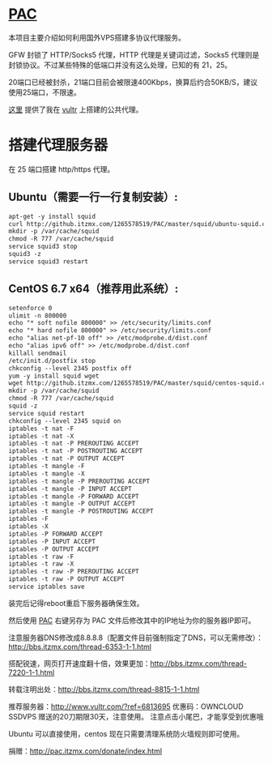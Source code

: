 [PAC](http://pac.itzmx.com/)
=======
本项目主要介绍如何利用国外VPS搭建多协议代理服务。

GFW 封锁了 HTTP/Socks5 代理，HTTP 代理是关键词过滤，Socks5 代理则是封锁协议。不过某些特殊的低端口并没有这么处理，已知的有 21，25。

20端口已经被封杀，21端口目前会被限速400Kbps，换算后约合50KB/S，建议使用25端口，不限速。

[这里](http://pac.itzmx.com/) 提供了我在 [vultr](http://pac.itzmx.com/abc.pac) 上搭建的公共代理。


搭建代理服务器
==============
在 25 端口搭建 http/https 代理。


Ubuntu（需要一行一行复制安装）:
-------
``` markdown
apt-get -y install squid
curl http://github.itzmx.com/1265578519/PAC/master/squid/ubuntu-squid.conf > /etc/squid3/squid.conf
mkdir -p /var/cache/squid
chmod -R 777 /var/cache/squid
service squid3 stop
squid3 -z
service squid3 restart
```



CentOS 6.7 x64（推荐用此系统）:
-------
``` markdown
setenforce 0
ulimit -n 800000
echo "* soft nofile 800000" >> /etc/security/limits.conf
echo "* hard nofile 800000" >> /etc/security/limits.conf
echo "alias net-pf-10 off" >> /etc/modprobe.d/dist.conf
echo "alias ipv6 off" >> /etc/modprobe.d/dist.conf
killall sendmail
/etc/init.d/postfix stop
chkconfig --level 2345 postfix off
yum -y install squid wget
wget http://github.itzmx.com/1265578519/PAC/master/squid/centos-squid.conf -O /etc/squid/squid.conf
mkdir -p /var/cache/squid
chmod -R 777 /var/cache/squid
squid -z
service squid restart
chkconfig --level 2345 squid on
iptables -t nat -F
iptables -t nat -X
iptables -t nat -P PREROUTING ACCEPT
iptables -t nat -P POSTROUTING ACCEPT
iptables -t nat -P OUTPUT ACCEPT
iptables -t mangle -F
iptables -t mangle -X
iptables -t mangle -P PREROUTING ACCEPT
iptables -t mangle -P INPUT ACCEPT
iptables -t mangle -P FORWARD ACCEPT
iptables -t mangle -P OUTPUT ACCEPT
iptables -t mangle -P POSTROUTING ACCEPT
iptables -F
iptables -X
iptables -P FORWARD ACCEPT
iptables -P INPUT ACCEPT
iptables -P OUTPUT ACCEPT
iptables -t raw -F
iptables -t raw -X
iptables -t raw -P PREROUTING ACCEPT
iptables -t raw -P OUTPUT ACCEPT
service iptables save
```

装完后记得reboot重启下服务器确保生效。

然后使用 [PAC](http://pac.itzmx.com/abc.pac) 右键另存为 PAC 文件后修改其中的IP地址为你的服务器IP即可。

注意服务器DNS修改成8.8.8.8（配置文件目前强制指定了DNS，可以无需修改）：http://bbs.itzmx.com/thread-6353-1-1.html

搭配锐速，网页打开速度翻十倍，效果更加：http://bbs.itzmx.com/thread-7220-1-1.html

转载注明出处：http://bbs.itzmx.com/thread-8815-1-1.html


推荐服务器：http://www.vultr.com/?ref=6813695
优惠码：OWNCLOUD SSDVPS
赠送的20刀期限30天，注意使用。
注意点击小尾巴，才能享受到优惠哦 

Ubuntu 可以直接使用，centos 现在只需要清理系统防火墙规则即可使用。

捐赠：http://pac.itzmx.com/donate/index.html